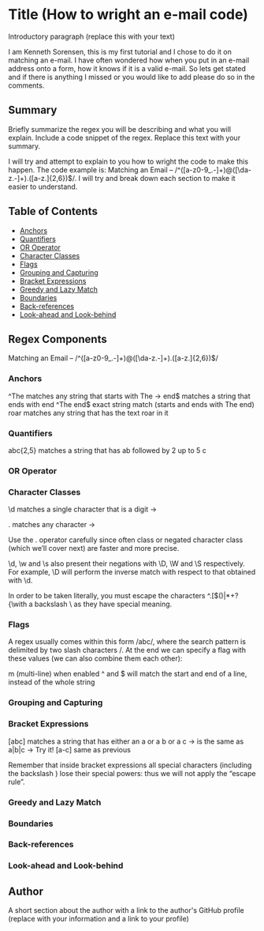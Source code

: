 # Title (How to wright an e-mail code)

Introductory paragraph (replace this with your text)

I am Kenneth Sorensen, this is my first tutorial and I chose to do it on matching an e-mail. I have often wondered how when you put in an e-mail address onto a form, how it knows if it is a valid e-mail. So lets get stated and if there is anything I missed or you would like to add please do so in the comments. 

## Summary

Briefly summarize the regex you will be describing and what you will explain. Include a code snippet of the regex. Replace this text with your summary.

 I will try and attempt to explain to you how to wright the code to make this happen. The code example is: Matching an Email – /^([a-z0-9_\.-]+)@([\da-z\.-]+)\.([a-z\.]{2,6})$/. I will try and break down each section to make it easier to understand.

## Table of Contents

- [Anchors](#anchors)
- [Quantifiers](#quantifiers)
- [OR Operator](#or-operator)
- [Character Classes](#character-classes)
- [Flags](#flags)
- [Grouping and Capturing](#grouping-and-capturing)
- [Bracket Expressions](#bracket-expressions)
- [Greedy and Lazy Match](#greedy-and-lazy-match)
- [Boundaries](#boundaries)
- [Back-references](#back-references)
- [Look-ahead and Look-behind](#look-ahead-and-look-behind)

## Regex Components
Matching an Email – /^([a-z0-9_\.-]+)@([\da-z\.-]+)\.([a-z\.]{2,6})$/

### Anchors
^The        matches any string that starts with The -> 
end$        matches a string that ends with end
^The end$   exact string match (starts and ends with The end)
roar        matches any string that has the text roar in it

### Quantifiers
abc{2,5}    matches a string that has ab followed by 2 up to 5 c

### OR Operator

### Character Classes
\d         matches a single character that is a digit ->

.          matches any character ->

Use the . operator carefully since often class or negated character class (which we’ll cover next) are faster and more precise.

\d, \w and \s also present their negations with \D, \W and \S respectively.
For example, \D will perform the inverse match with respect to that obtained with \d.

In order to be taken literally, you must escape the characters ^.[$()|*+?{\with a backslash \ as they have special meaning.

### Flags
A regex usually comes within this form /abc/, where the search pattern is delimited by two slash characters /. At the end we can specify a flag with these values (we can also combine them each other):

m (multi-line) when enabled ^ and $ will match the start and end of a line, instead of the whole string

### Grouping and Capturing

### Bracket Expressions
[abc]            matches a string that has either an a or a b or a c -> is the same as a|b|c -> Try it!
[a-c]            same as previous

Remember that inside bracket expressions all special characters (including the backslash \) lose their special powers: thus we will not apply the “escape rule”.

### Greedy and Lazy Match

### Boundaries

### Back-references

### Look-ahead and Look-behind

## Author

A short section about the author with a link to the author's GitHub profile (replace with your information and a link to your profile)

